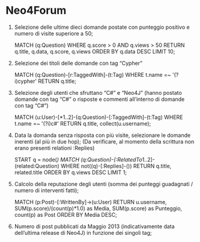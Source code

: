 Neo4Forum
=========

1) Selezione delle ultime dieci domande postate con punteggio positivo e numero di visite superiore a 50;

    MATCH (q:Question)
    WHERE q.score > 0 AND q.views > 50
    RETURN q.title, q.data, q.score, q.views
    ORDER BY q.data DESC
    LIMIT 10;

2) Selezione dei titoli delle domande con tag “Cypher”

    MATCH (q:Question)-[r:TaggedWith]-(t:Tag)
    WHERE t.name =~ '(?i)cypher'
    RETURN q.title;
    
3) Selezione degli utenti che sfruttano “C#” e “Neo4J” (hanno postato domande con tag “C#” o risposte e commenti all’interno di domande con tag “C#”)

    MATCH (u:User)-[*1..2]-(q:Question)-[:TaggedWith]-(t:Tag)
    WHERE t.name =~ '(?i)c#'
    RETURN q.title, collect(u.username);
    
4) Data la domanda senza risposta con più visite, selezionare le domande inerenti (al più in due hop);
(Da verificare, al momento della scrittura non erano presenti relationi :Replies)

    START q = node(*)
    MATCH (q:Question)-[:RelatedTo*1..2]-(related:Question)
    WHERE not((q)-[:Replies]-())
    RETURN q.title, related.title
    ORDER BY q.views DESC
    LIMIT 1;

5) Calcolo della reputazione degli utenti (somma dei punteggi guadagnati / numero di interventi fatti);

    MATCH (p:Post)-[:WrittenBy]->(u:User)
    RETURN u.username, SUM(p.score)/(count(p)*1.0) as Media, SUM(p.score) as Punteggio, count(p) as Post
    ORDER BY Media DESC;
    
6) Numero di post pubblicati da Maggio 2013 (indicativamente data dell’ultima release di Neo4J) in funzione dei singoli tag;

